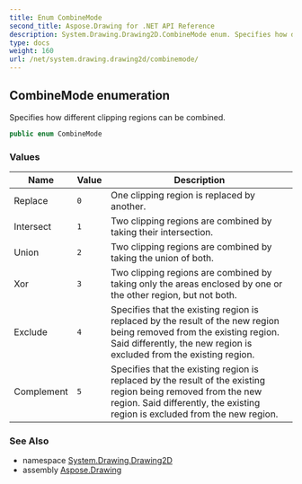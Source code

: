 ```yaml
---
title: Enum CombineMode
second_title: Aspose.Drawing for .NET API Reference
description: System.Drawing.Drawing2D.CombineMode enum. Specifies how different clipping regions can be combined
type: docs
weight: 160
url: /net/system.drawing.drawing2d/combinemode/
---
```

## CombineMode enumeration

Specifies how different clipping regions can be combined.

```csharp
public enum CombineMode
```

### Values

| Name | Value | Description |
| --- | --- | --- |
| Replace | `0` | One clipping region is replaced by another. |
| Intersect | `1` | Two clipping regions are combined by taking their intersection. |
| Union | `2` | Two clipping regions are combined by taking the union of both. |
| Xor | `3` | Two clipping regions are combined by taking only the areas enclosed by one or the other region, but not both. |
| Exclude | `4` | Specifies that the existing region is replaced by the result of the new region being removed from the existing region. Said differently, the new region is excluded from the existing region. |
| Complement | `5` | Specifies that the existing region is replaced by the result of the existing region being removed from the new region. Said differently, the existing region is excluded from the new region. |

### See Also

* namespace [System.Drawing.Drawing2D](../../system.drawing.drawing2d/)
* assembly [Aspose.Drawing](../../)


